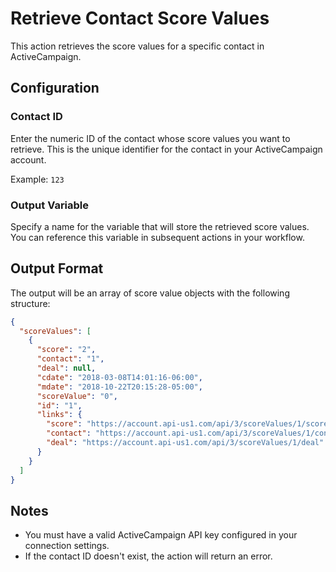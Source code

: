 # Retrieve Contact Score Values

This action retrieves the score values for a specific contact in ActiveCampaign.

## Configuration

### Contact ID
Enter the numeric ID of the contact whose score values you want to retrieve. This is the unique identifier for the contact in your ActiveCampaign account.

Example: `123`

### Output Variable
Specify a name for the variable that will store the retrieved score values. You can reference this variable in subsequent actions in your workflow.

## Output Format

The output will be an array of score value objects with the following structure:

```json
{
  "scoreValues": [
    {
      "score": "2",
      "contact": "1",
      "deal": null,
      "cdate": "2018-03-08T14:01:16-06:00",
      "mdate": "2018-10-22T20:15:28-05:00",
      "scoreValue": "0",
      "id": "1",
      "links": {
        "score": "https://account.api-us1.com/api/3/scoreValues/1/score",
        "contact": "https://account.api-us1.com/api/3/scoreValues/1/contact",
        "deal": "https://account.api-us1.com/api/3/scoreValues/1/deal"
      }
    }
  ]
}
```

## Notes

- You must have a valid ActiveCampaign API key configured in your connection settings.
- If the contact ID doesn't exist, the action will return an error.